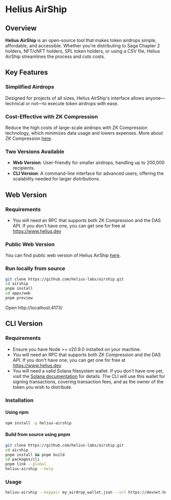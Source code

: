 # Helius AirShip

## Overview

**Helius AirShip** is an open-source tool that makes token airdrops simple, affordable, and accessible. Whether you're distributing to Saga Chapter 2 holders, NFT/cNFT holders, SPL token holders, or using a CSV file, Helius AirShip streamlines the process and cuts costs.

## Key Features

### **Simplified Airdrops**

Designed for projects of all sizes, Helius AirShip's interface allows anyone—technical or not—to execute token airdrops with ease.

### **Cost-Effective with ZK Compression**

Reduce the high costs of large-scale airdrops with ZK Compression technology, which minimizes data usage and lowers expenses. More about ZK Compression [here](https://www.zkcompression.com/).

### **Two Versions Available**

- **Web Version**: User-friendly for smaller airdrops, handling up to 200,000 recipients.
- **CLI Version**: A command-line interface for advanced users, offering the scalability needed for larger distributions.

## Web Version

### Requirements

- You will need an RPC that supports both ZK Compression and the DAS API. If you don't have one, you can get one for free at https://www.helius.dev

### Public Web Version

You can find public web version of Helius AirShip [here](https://airship.helius.xyz).

### Run locally from source

```bash
git clone https://github.com/helius-labs/airship.git
cd airship
pnpm install
cd apps/web
pnpm preview
```

Open http://localhost:4173/

## CLI Version

### Requirements

- Ensure you have Node >= v20.9.0 installed on your machine.
- You will need an RPC that supports both ZK Compression and the DAS API. If you don't have one, you can get one for free at https://www.helius.dev
- You will need a valid Solana filesystem wallet. If you don't have one yet, visit the [Solana documentation](https://docs.solanalabs.com/cli/wallets/file-system) for details. The CLI will use this wallet for signing transactions, covering transaction fees, and as the owner of the token you wish to distribute.

### Installation

#### Using npm

```bash
npm install -g helius-airship
```

#### Build from source using pnpm

```bash
git clone https://github.com/helius-labs/airship.git
cd airship
pnpm install && pnpm build
cd packages/cli
pnpm link --global
helius-airship --help
```

### Usage

```bash
helius-airship --keypair my_airdrop_wallet.json --url https://devnet.helius-rpc.com/?api-key=<YOUR_API_KEY>
```

